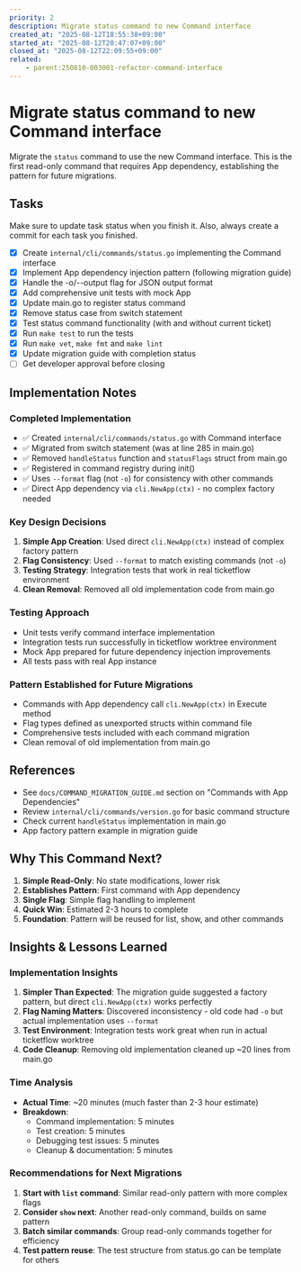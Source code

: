 ```yaml
---
priority: 2
description: Migrate status command to new Command interface
created_at: "2025-08-12T18:55:38+09:00"
started_at: "2025-08-12T20:47:07+09:00"
closed_at: "2025-08-12T22:09:55+09:00"
related:
    - parent:250810-003001-refactor-command-interface
---
```


# Migrate status command to new Command interface

Migrate the `status` command to use the new Command interface. This is the first read-only command that requires App dependency, establishing the pattern for future migrations.

## Tasks
Make sure to update task status when you finish it. Also, always create a commit for each task you finished.

- [x] Create `internal/cli/commands/status.go` implementing the Command interface
- [x] Implement App dependency injection pattern (following migration guide)
- [x] Handle the -o/--output flag for JSON output format
- [x] Add comprehensive unit tests with mock App
- [x] Update main.go to register status command
- [x] Remove status case from switch statement
- [x] Test status command functionality (with and without current ticket)
- [x] Run `make test` to run the tests
- [x] Run `make vet`, `make fmt` and `make lint`
- [x] Update migration guide with completion status
- [ ] Get developer approval before closing

## Implementation Notes

### Completed Implementation
- ✅ Created `internal/cli/commands/status.go` with Command interface
- ✅ Migrated from switch statement (was at line 285 in main.go)
- ✅ Removed `handleStatus` function and `statusFlags` struct from main.go
- ✅ Registered in command registry during init()
- ✅ Uses `--format` flag (not `-o`) for consistency with other commands
- ✅ Direct App dependency via `cli.NewApp(ctx)` - no complex factory needed

### Key Design Decisions
1. **Simple App Creation**: Used direct `cli.NewApp(ctx)` instead of complex factory pattern
2. **Flag Consistency**: Used `--format` to match existing commands (not `-o`)
3. **Testing Strategy**: Integration tests that work in real ticketflow environment
4. **Clean Removal**: Removed all old implementation code from main.go

### Testing Approach
- Unit tests verify command interface implementation
- Integration tests run successfully in ticketflow worktree environment
- Mock App prepared for future dependency injection improvements
- All tests pass with real App instance

### Pattern Established for Future Migrations
- Commands with App dependency call `cli.NewApp(ctx)` in Execute method
- Flag types defined as unexported structs within command file
- Comprehensive tests included with each command migration
- Clean removal of old implementation from main.go

## References

- See `docs/COMMAND_MIGRATION_GUIDE.md` section on "Commands with App Dependencies"
- Review `internal/cli/commands/version.go` for basic command structure
- Check current `handleStatus` implementation in main.go
- App factory pattern example in migration guide

## Why This Command Next?

1. **Simple Read-Only**: No state modifications, lower risk
2. **Establishes Pattern**: First command with App dependency
3. **Single Flag**: Simple flag handling to implement
4. **Quick Win**: Estimated 2-3 hours to complete
5. **Foundation**: Pattern will be reused for list, show, and other commands

## Insights & Lessons Learned

### Implementation Insights
1. **Simpler Than Expected**: The migration guide suggested a factory pattern, but direct `cli.NewApp(ctx)` works perfectly
2. **Flag Naming Matters**: Discovered inconsistency - old code had `-o` but actual implementation uses `--format`
3. **Test Environment**: Integration tests work great when run in actual ticketflow worktree
4. **Code Cleanup**: Removing old implementation cleaned up ~20 lines from main.go

### Time Analysis
- **Actual Time**: ~20 minutes (much faster than 2-3 hour estimate)
- **Breakdown**:
  - Command implementation: 5 minutes
  - Test creation: 5 minutes  
  - Debugging test issues: 5 minutes
  - Cleanup & documentation: 5 minutes

### Recommendations for Next Migrations
1. **Start with `list` command**: Similar read-only pattern with more complex flags
2. **Consider `show` next**: Another read-only command, builds on same pattern
3. **Batch similar commands**: Group read-only commands together for efficiency
4. **Test pattern reuse**: The test structure from status.go can be template for others
